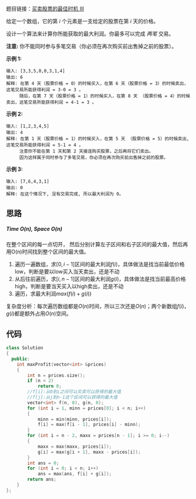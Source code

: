 题目链接：[买卖股票的最佳时机 III](https://leetcode-cn.com/problems/best-time-to-buy-and-sell-stock-iii/)

给定一个数组，它的第 *i* 个元素是一支给定的股票在第 *i* 天的价格。

设计一个算法来计算你所能获取的最大利润。你最多可以完成 *两笔* 交易。

**注意:** 你不能同时参与多笔交易（你必须在再次购买前出售掉之前的股票）。

**示例 1:**

```
输入: [3,3,5,0,0,3,1,4]
输出: 6
解释: 在第 4 天（股票价格 = 0）的时候买入，在第 6 天（股票价格 = 3）的时候卖出，这笔交易所能获得利润 = 3-0 = 3 。
     随后，在第 7 天（股票价格 = 1）的时候买入，在第 8 天 （股票价格 = 4）的时候卖出，这笔交易所能获得利润 = 4-1 = 3 。
```

**示例 2:**

```
输入: [1,2,3,4,5]
输出: 4
解释: 在第 1 天（股票价格 = 1）的时候买入，在第 5 天 （股票价格 = 5）的时候卖出, 这笔交易所能获得利润 = 5-1 = 4 。   
     注意你不能在第 1 天和第 2 天接连购买股票，之后再将它们卖出。   
     因为这样属于同时参与了多笔交易，你必须在再次购买前出售掉之前的股票。
```

**示例 3:**

```
输入: [7,6,4,3,1] 
输出: 0 
解释: 在这个情况下, 没有交易完成, 所以最大利润为 0。
```

## 思路

##### Time $O(n)$, Space $O(n)$

在整个区间的每一点切开， 然后分别计算左子区间和右子区间的最大值，然后再用O(n)时间找到整个区间的最大值。

1. 遍历一遍数组，求$[0,i-1]$区间的最大利润$f(i)$，具体做法是找当前最低价格low，判断是要以low买入当天卖出，还是不动
2. 从后往前遍历，求$[i,n-1]$区间的最大利润$g(i)$，具体做法是找当前最高价格high，判断是要当天买入以high卖出，还是不动
3. 遍历，求最大利润$max(f(i)+g(i))$

复杂度分析：每次遍历数组都是$O(n)​$时间，所以三次还是$O(n)​$；两个新数组$f(i)，g(i)​$都是额外占用$O(n)​$空间。

## 代码

```cpp
class Solution
{
  public:
    int maxProfit(vector<int> &prices)
    {
        int n = prices.size();
        if (n < 2)
            return 0;
        //f[i]:从0到i之间可以买卖可以获得的最大值
        //f[j]:从j到n-1这个区间可以获得的最大值
        vector<int> f(n, 0), g(n, 0);
        for (int i = 1, minn = prices[0]; i < n; i++)
        {
            minn = min(minn, prices[i]);
            f[i] = max(f[i - 1], prices[i] - minn);
        }
        for (int i = n - 2, maxx = prices[n - 1]; i >= 0; i--)
        {
            maxx = max(maxx, prices[i]);
            g[i] = max(g[i + 1], maxx - prices[i]);
        }
        int ans = 0;
        for (int i = 0; i < n; i++)
            ans = max(ans, f[i] + g[i]);
        return ans;
    }
};
```

